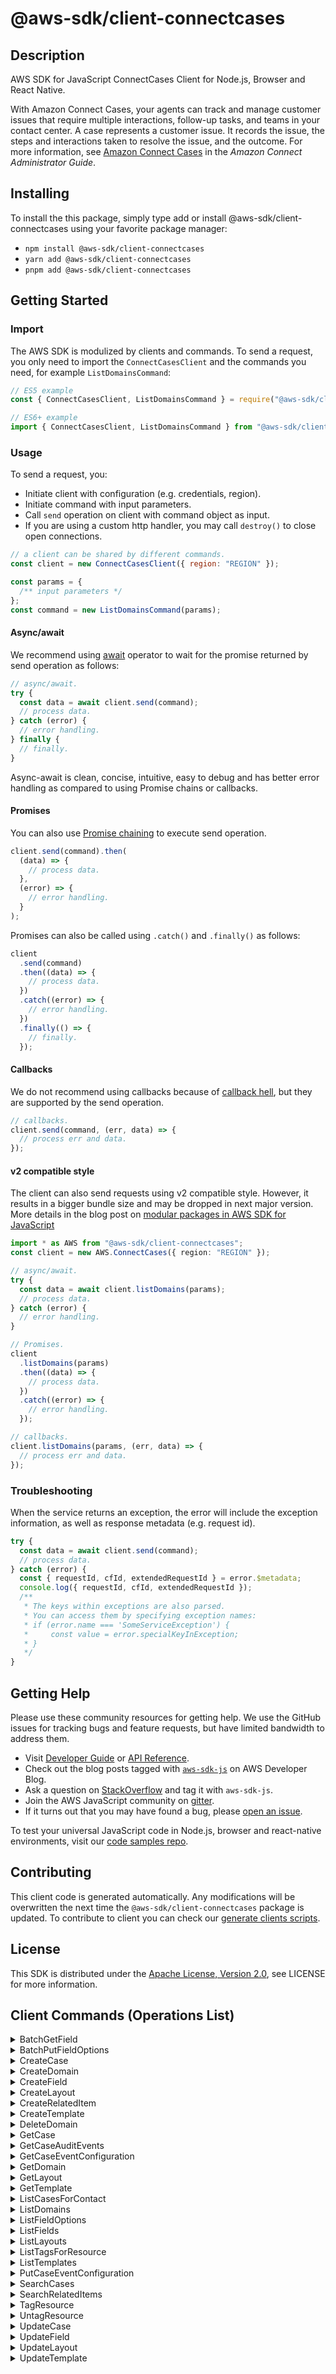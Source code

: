 <!-- generated file, do not edit directly -->

# @aws-sdk/client-connectcases

## Description

AWS SDK for JavaScript ConnectCases Client for Node.js, Browser and React Native.

<p>With Amazon Connect Cases, your agents can track and manage customer issues that require
multiple interactions, follow-up tasks, and teams in your contact center. A case represents a
customer issue. It records the issue, the steps and interactions taken to resolve the issue,
and the outcome. For more information, see <a href="https://docs.aws.amazon.com/connect/latest/adminguide/cases.html">Amazon Connect Cases</a> in the
<i>Amazon Connect Administrator Guide</i>.</p>

## Installing

To install the this package, simply type add or install @aws-sdk/client-connectcases
using your favorite package manager:

- `npm install @aws-sdk/client-connectcases`
- `yarn add @aws-sdk/client-connectcases`
- `pnpm add @aws-sdk/client-connectcases`

## Getting Started

### Import

The AWS SDK is modulized by clients and commands.
To send a request, you only need to import the `ConnectCasesClient` and
the commands you need, for example `ListDomainsCommand`:

```js
// ES5 example
const { ConnectCasesClient, ListDomainsCommand } = require("@aws-sdk/client-connectcases");
```

```ts
// ES6+ example
import { ConnectCasesClient, ListDomainsCommand } from "@aws-sdk/client-connectcases";
```

### Usage

To send a request, you:

- Initiate client with configuration (e.g. credentials, region).
- Initiate command with input parameters.
- Call `send` operation on client with command object as input.
- If you are using a custom http handler, you may call `destroy()` to close open connections.

```js
// a client can be shared by different commands.
const client = new ConnectCasesClient({ region: "REGION" });

const params = {
  /** input parameters */
};
const command = new ListDomainsCommand(params);
```

#### Async/await

We recommend using [await](https://developer.mozilla.org/en-US/docs/Web/JavaScript/Reference/Operators/await)
operator to wait for the promise returned by send operation as follows:

```js
// async/await.
try {
  const data = await client.send(command);
  // process data.
} catch (error) {
  // error handling.
} finally {
  // finally.
}
```

Async-await is clean, concise, intuitive, easy to debug and has better error handling
as compared to using Promise chains or callbacks.

#### Promises

You can also use [Promise chaining](https://developer.mozilla.org/en-US/docs/Web/JavaScript/Guide/Using_promises#chaining)
to execute send operation.

```js
client.send(command).then(
  (data) => {
    // process data.
  },
  (error) => {
    // error handling.
  }
);
```

Promises can also be called using `.catch()` and `.finally()` as follows:

```js
client
  .send(command)
  .then((data) => {
    // process data.
  })
  .catch((error) => {
    // error handling.
  })
  .finally(() => {
    // finally.
  });
```

#### Callbacks

We do not recommend using callbacks because of [callback hell](http://callbackhell.com/),
but they are supported by the send operation.

```js
// callbacks.
client.send(command, (err, data) => {
  // process err and data.
});
```

#### v2 compatible style

The client can also send requests using v2 compatible style.
However, it results in a bigger bundle size and may be dropped in next major version. More details in the blog post
on [modular packages in AWS SDK for JavaScript](https://aws.amazon.com/blogs/developer/modular-packages-in-aws-sdk-for-javascript/)

```ts
import * as AWS from "@aws-sdk/client-connectcases";
const client = new AWS.ConnectCases({ region: "REGION" });

// async/await.
try {
  const data = await client.listDomains(params);
  // process data.
} catch (error) {
  // error handling.
}

// Promises.
client
  .listDomains(params)
  .then((data) => {
    // process data.
  })
  .catch((error) => {
    // error handling.
  });

// callbacks.
client.listDomains(params, (err, data) => {
  // process err and data.
});
```

### Troubleshooting

When the service returns an exception, the error will include the exception information,
as well as response metadata (e.g. request id).

```js
try {
  const data = await client.send(command);
  // process data.
} catch (error) {
  const { requestId, cfId, extendedRequestId } = error.$metadata;
  console.log({ requestId, cfId, extendedRequestId });
  /**
   * The keys within exceptions are also parsed.
   * You can access them by specifying exception names:
   * if (error.name === 'SomeServiceException') {
   *     const value = error.specialKeyInException;
   * }
   */
}
```

## Getting Help

Please use these community resources for getting help.
We use the GitHub issues for tracking bugs and feature requests, but have limited bandwidth to address them.

- Visit [Developer Guide](https://docs.aws.amazon.com/sdk-for-javascript/v3/developer-guide/welcome.html)
  or [API Reference](https://docs.aws.amazon.com/AWSJavaScriptSDK/v3/latest/index.html).
- Check out the blog posts tagged with [`aws-sdk-js`](https://aws.amazon.com/blogs/developer/tag/aws-sdk-js/)
  on AWS Developer Blog.
- Ask a question on [StackOverflow](https://stackoverflow.com/questions/tagged/aws-sdk-js) and tag it with `aws-sdk-js`.
- Join the AWS JavaScript community on [gitter](https://gitter.im/aws/aws-sdk-js-v3).
- If it turns out that you may have found a bug, please [open an issue](https://github.com/aws/aws-sdk-js-v3/issues/new/choose).

To test your universal JavaScript code in Node.js, browser and react-native environments,
visit our [code samples repo](https://github.com/aws-samples/aws-sdk-js-tests).

## Contributing

This client code is generated automatically. Any modifications will be overwritten the next time the `@aws-sdk/client-connectcases` package is updated.
To contribute to client you can check our [generate clients scripts](https://github.com/aws/aws-sdk-js-v3/tree/main/scripts/generate-clients).

## License

This SDK is distributed under the
[Apache License, Version 2.0](http://www.apache.org/licenses/LICENSE-2.0),
see LICENSE for more information.

## Client Commands (Operations List)

<details>
<summary>
BatchGetField
</summary>

[Command API Reference](https://docs.aws.amazon.com/AWSJavaScriptSDK/v3/latest/client/connectcases/command/BatchGetFieldCommand/) / [Input](https://docs.aws.amazon.com/AWSJavaScriptSDK/v3/latest/Package/-aws-sdk-client-connectcases/Interface/BatchGetFieldCommandInput/) / [Output](https://docs.aws.amazon.com/AWSJavaScriptSDK/v3/latest/Package/-aws-sdk-client-connectcases/Interface/BatchGetFieldCommandOutput/)

</details>
<details>
<summary>
BatchPutFieldOptions
</summary>

[Command API Reference](https://docs.aws.amazon.com/AWSJavaScriptSDK/v3/latest/client/connectcases/command/BatchPutFieldOptionsCommand/) / [Input](https://docs.aws.amazon.com/AWSJavaScriptSDK/v3/latest/Package/-aws-sdk-client-connectcases/Interface/BatchPutFieldOptionsCommandInput/) / [Output](https://docs.aws.amazon.com/AWSJavaScriptSDK/v3/latest/Package/-aws-sdk-client-connectcases/Interface/BatchPutFieldOptionsCommandOutput/)

</details>
<details>
<summary>
CreateCase
</summary>

[Command API Reference](https://docs.aws.amazon.com/AWSJavaScriptSDK/v3/latest/client/connectcases/command/CreateCaseCommand/) / [Input](https://docs.aws.amazon.com/AWSJavaScriptSDK/v3/latest/Package/-aws-sdk-client-connectcases/Interface/CreateCaseCommandInput/) / [Output](https://docs.aws.amazon.com/AWSJavaScriptSDK/v3/latest/Package/-aws-sdk-client-connectcases/Interface/CreateCaseCommandOutput/)

</details>
<details>
<summary>
CreateDomain
</summary>

[Command API Reference](https://docs.aws.amazon.com/AWSJavaScriptSDK/v3/latest/client/connectcases/command/CreateDomainCommand/) / [Input](https://docs.aws.amazon.com/AWSJavaScriptSDK/v3/latest/Package/-aws-sdk-client-connectcases/Interface/CreateDomainCommandInput/) / [Output](https://docs.aws.amazon.com/AWSJavaScriptSDK/v3/latest/Package/-aws-sdk-client-connectcases/Interface/CreateDomainCommandOutput/)

</details>
<details>
<summary>
CreateField
</summary>

[Command API Reference](https://docs.aws.amazon.com/AWSJavaScriptSDK/v3/latest/client/connectcases/command/CreateFieldCommand/) / [Input](https://docs.aws.amazon.com/AWSJavaScriptSDK/v3/latest/Package/-aws-sdk-client-connectcases/Interface/CreateFieldCommandInput/) / [Output](https://docs.aws.amazon.com/AWSJavaScriptSDK/v3/latest/Package/-aws-sdk-client-connectcases/Interface/CreateFieldCommandOutput/)

</details>
<details>
<summary>
CreateLayout
</summary>

[Command API Reference](https://docs.aws.amazon.com/AWSJavaScriptSDK/v3/latest/client/connectcases/command/CreateLayoutCommand/) / [Input](https://docs.aws.amazon.com/AWSJavaScriptSDK/v3/latest/Package/-aws-sdk-client-connectcases/Interface/CreateLayoutCommandInput/) / [Output](https://docs.aws.amazon.com/AWSJavaScriptSDK/v3/latest/Package/-aws-sdk-client-connectcases/Interface/CreateLayoutCommandOutput/)

</details>
<details>
<summary>
CreateRelatedItem
</summary>

[Command API Reference](https://docs.aws.amazon.com/AWSJavaScriptSDK/v3/latest/client/connectcases/command/CreateRelatedItemCommand/) / [Input](https://docs.aws.amazon.com/AWSJavaScriptSDK/v3/latest/Package/-aws-sdk-client-connectcases/Interface/CreateRelatedItemCommandInput/) / [Output](https://docs.aws.amazon.com/AWSJavaScriptSDK/v3/latest/Package/-aws-sdk-client-connectcases/Interface/CreateRelatedItemCommandOutput/)

</details>
<details>
<summary>
CreateTemplate
</summary>

[Command API Reference](https://docs.aws.amazon.com/AWSJavaScriptSDK/v3/latest/client/connectcases/command/CreateTemplateCommand/) / [Input](https://docs.aws.amazon.com/AWSJavaScriptSDK/v3/latest/Package/-aws-sdk-client-connectcases/Interface/CreateTemplateCommandInput/) / [Output](https://docs.aws.amazon.com/AWSJavaScriptSDK/v3/latest/Package/-aws-sdk-client-connectcases/Interface/CreateTemplateCommandOutput/)

</details>
<details>
<summary>
DeleteDomain
</summary>

[Command API Reference](https://docs.aws.amazon.com/AWSJavaScriptSDK/v3/latest/client/connectcases/command/DeleteDomainCommand/) / [Input](https://docs.aws.amazon.com/AWSJavaScriptSDK/v3/latest/Package/-aws-sdk-client-connectcases/Interface/DeleteDomainCommandInput/) / [Output](https://docs.aws.amazon.com/AWSJavaScriptSDK/v3/latest/Package/-aws-sdk-client-connectcases/Interface/DeleteDomainCommandOutput/)

</details>
<details>
<summary>
GetCase
</summary>

[Command API Reference](https://docs.aws.amazon.com/AWSJavaScriptSDK/v3/latest/client/connectcases/command/GetCaseCommand/) / [Input](https://docs.aws.amazon.com/AWSJavaScriptSDK/v3/latest/Package/-aws-sdk-client-connectcases/Interface/GetCaseCommandInput/) / [Output](https://docs.aws.amazon.com/AWSJavaScriptSDK/v3/latest/Package/-aws-sdk-client-connectcases/Interface/GetCaseCommandOutput/)

</details>
<details>
<summary>
GetCaseAuditEvents
</summary>

[Command API Reference](https://docs.aws.amazon.com/AWSJavaScriptSDK/v3/latest/client/connectcases/command/GetCaseAuditEventsCommand/) / [Input](https://docs.aws.amazon.com/AWSJavaScriptSDK/v3/latest/Package/-aws-sdk-client-connectcases/Interface/GetCaseAuditEventsCommandInput/) / [Output](https://docs.aws.amazon.com/AWSJavaScriptSDK/v3/latest/Package/-aws-sdk-client-connectcases/Interface/GetCaseAuditEventsCommandOutput/)

</details>
<details>
<summary>
GetCaseEventConfiguration
</summary>

[Command API Reference](https://docs.aws.amazon.com/AWSJavaScriptSDK/v3/latest/client/connectcases/command/GetCaseEventConfigurationCommand/) / [Input](https://docs.aws.amazon.com/AWSJavaScriptSDK/v3/latest/Package/-aws-sdk-client-connectcases/Interface/GetCaseEventConfigurationCommandInput/) / [Output](https://docs.aws.amazon.com/AWSJavaScriptSDK/v3/latest/Package/-aws-sdk-client-connectcases/Interface/GetCaseEventConfigurationCommandOutput/)

</details>
<details>
<summary>
GetDomain
</summary>

[Command API Reference](https://docs.aws.amazon.com/AWSJavaScriptSDK/v3/latest/client/connectcases/command/GetDomainCommand/) / [Input](https://docs.aws.amazon.com/AWSJavaScriptSDK/v3/latest/Package/-aws-sdk-client-connectcases/Interface/GetDomainCommandInput/) / [Output](https://docs.aws.amazon.com/AWSJavaScriptSDK/v3/latest/Package/-aws-sdk-client-connectcases/Interface/GetDomainCommandOutput/)

</details>
<details>
<summary>
GetLayout
</summary>

[Command API Reference](https://docs.aws.amazon.com/AWSJavaScriptSDK/v3/latest/client/connectcases/command/GetLayoutCommand/) / [Input](https://docs.aws.amazon.com/AWSJavaScriptSDK/v3/latest/Package/-aws-sdk-client-connectcases/Interface/GetLayoutCommandInput/) / [Output](https://docs.aws.amazon.com/AWSJavaScriptSDK/v3/latest/Package/-aws-sdk-client-connectcases/Interface/GetLayoutCommandOutput/)

</details>
<details>
<summary>
GetTemplate
</summary>

[Command API Reference](https://docs.aws.amazon.com/AWSJavaScriptSDK/v3/latest/client/connectcases/command/GetTemplateCommand/) / [Input](https://docs.aws.amazon.com/AWSJavaScriptSDK/v3/latest/Package/-aws-sdk-client-connectcases/Interface/GetTemplateCommandInput/) / [Output](https://docs.aws.amazon.com/AWSJavaScriptSDK/v3/latest/Package/-aws-sdk-client-connectcases/Interface/GetTemplateCommandOutput/)

</details>
<details>
<summary>
ListCasesForContact
</summary>

[Command API Reference](https://docs.aws.amazon.com/AWSJavaScriptSDK/v3/latest/client/connectcases/command/ListCasesForContactCommand/) / [Input](https://docs.aws.amazon.com/AWSJavaScriptSDK/v3/latest/Package/-aws-sdk-client-connectcases/Interface/ListCasesForContactCommandInput/) / [Output](https://docs.aws.amazon.com/AWSJavaScriptSDK/v3/latest/Package/-aws-sdk-client-connectcases/Interface/ListCasesForContactCommandOutput/)

</details>
<details>
<summary>
ListDomains
</summary>

[Command API Reference](https://docs.aws.amazon.com/AWSJavaScriptSDK/v3/latest/client/connectcases/command/ListDomainsCommand/) / [Input](https://docs.aws.amazon.com/AWSJavaScriptSDK/v3/latest/Package/-aws-sdk-client-connectcases/Interface/ListDomainsCommandInput/) / [Output](https://docs.aws.amazon.com/AWSJavaScriptSDK/v3/latest/Package/-aws-sdk-client-connectcases/Interface/ListDomainsCommandOutput/)

</details>
<details>
<summary>
ListFieldOptions
</summary>

[Command API Reference](https://docs.aws.amazon.com/AWSJavaScriptSDK/v3/latest/client/connectcases/command/ListFieldOptionsCommand/) / [Input](https://docs.aws.amazon.com/AWSJavaScriptSDK/v3/latest/Package/-aws-sdk-client-connectcases/Interface/ListFieldOptionsCommandInput/) / [Output](https://docs.aws.amazon.com/AWSJavaScriptSDK/v3/latest/Package/-aws-sdk-client-connectcases/Interface/ListFieldOptionsCommandOutput/)

</details>
<details>
<summary>
ListFields
</summary>

[Command API Reference](https://docs.aws.amazon.com/AWSJavaScriptSDK/v3/latest/client/connectcases/command/ListFieldsCommand/) / [Input](https://docs.aws.amazon.com/AWSJavaScriptSDK/v3/latest/Package/-aws-sdk-client-connectcases/Interface/ListFieldsCommandInput/) / [Output](https://docs.aws.amazon.com/AWSJavaScriptSDK/v3/latest/Package/-aws-sdk-client-connectcases/Interface/ListFieldsCommandOutput/)

</details>
<details>
<summary>
ListLayouts
</summary>

[Command API Reference](https://docs.aws.amazon.com/AWSJavaScriptSDK/v3/latest/client/connectcases/command/ListLayoutsCommand/) / [Input](https://docs.aws.amazon.com/AWSJavaScriptSDK/v3/latest/Package/-aws-sdk-client-connectcases/Interface/ListLayoutsCommandInput/) / [Output](https://docs.aws.amazon.com/AWSJavaScriptSDK/v3/latest/Package/-aws-sdk-client-connectcases/Interface/ListLayoutsCommandOutput/)

</details>
<details>
<summary>
ListTagsForResource
</summary>

[Command API Reference](https://docs.aws.amazon.com/AWSJavaScriptSDK/v3/latest/client/connectcases/command/ListTagsForResourceCommand/) / [Input](https://docs.aws.amazon.com/AWSJavaScriptSDK/v3/latest/Package/-aws-sdk-client-connectcases/Interface/ListTagsForResourceCommandInput/) / [Output](https://docs.aws.amazon.com/AWSJavaScriptSDK/v3/latest/Package/-aws-sdk-client-connectcases/Interface/ListTagsForResourceCommandOutput/)

</details>
<details>
<summary>
ListTemplates
</summary>

[Command API Reference](https://docs.aws.amazon.com/AWSJavaScriptSDK/v3/latest/client/connectcases/command/ListTemplatesCommand/) / [Input](https://docs.aws.amazon.com/AWSJavaScriptSDK/v3/latest/Package/-aws-sdk-client-connectcases/Interface/ListTemplatesCommandInput/) / [Output](https://docs.aws.amazon.com/AWSJavaScriptSDK/v3/latest/Package/-aws-sdk-client-connectcases/Interface/ListTemplatesCommandOutput/)

</details>
<details>
<summary>
PutCaseEventConfiguration
</summary>

[Command API Reference](https://docs.aws.amazon.com/AWSJavaScriptSDK/v3/latest/client/connectcases/command/PutCaseEventConfigurationCommand/) / [Input](https://docs.aws.amazon.com/AWSJavaScriptSDK/v3/latest/Package/-aws-sdk-client-connectcases/Interface/PutCaseEventConfigurationCommandInput/) / [Output](https://docs.aws.amazon.com/AWSJavaScriptSDK/v3/latest/Package/-aws-sdk-client-connectcases/Interface/PutCaseEventConfigurationCommandOutput/)

</details>
<details>
<summary>
SearchCases
</summary>

[Command API Reference](https://docs.aws.amazon.com/AWSJavaScriptSDK/v3/latest/client/connectcases/command/SearchCasesCommand/) / [Input](https://docs.aws.amazon.com/AWSJavaScriptSDK/v3/latest/Package/-aws-sdk-client-connectcases/Interface/SearchCasesCommandInput/) / [Output](https://docs.aws.amazon.com/AWSJavaScriptSDK/v3/latest/Package/-aws-sdk-client-connectcases/Interface/SearchCasesCommandOutput/)

</details>
<details>
<summary>
SearchRelatedItems
</summary>

[Command API Reference](https://docs.aws.amazon.com/AWSJavaScriptSDK/v3/latest/client/connectcases/command/SearchRelatedItemsCommand/) / [Input](https://docs.aws.amazon.com/AWSJavaScriptSDK/v3/latest/Package/-aws-sdk-client-connectcases/Interface/SearchRelatedItemsCommandInput/) / [Output](https://docs.aws.amazon.com/AWSJavaScriptSDK/v3/latest/Package/-aws-sdk-client-connectcases/Interface/SearchRelatedItemsCommandOutput/)

</details>
<details>
<summary>
TagResource
</summary>

[Command API Reference](https://docs.aws.amazon.com/AWSJavaScriptSDK/v3/latest/client/connectcases/command/TagResourceCommand/) / [Input](https://docs.aws.amazon.com/AWSJavaScriptSDK/v3/latest/Package/-aws-sdk-client-connectcases/Interface/TagResourceCommandInput/) / [Output](https://docs.aws.amazon.com/AWSJavaScriptSDK/v3/latest/Package/-aws-sdk-client-connectcases/Interface/TagResourceCommandOutput/)

</details>
<details>
<summary>
UntagResource
</summary>

[Command API Reference](https://docs.aws.amazon.com/AWSJavaScriptSDK/v3/latest/client/connectcases/command/UntagResourceCommand/) / [Input](https://docs.aws.amazon.com/AWSJavaScriptSDK/v3/latest/Package/-aws-sdk-client-connectcases/Interface/UntagResourceCommandInput/) / [Output](https://docs.aws.amazon.com/AWSJavaScriptSDK/v3/latest/Package/-aws-sdk-client-connectcases/Interface/UntagResourceCommandOutput/)

</details>
<details>
<summary>
UpdateCase
</summary>

[Command API Reference](https://docs.aws.amazon.com/AWSJavaScriptSDK/v3/latest/client/connectcases/command/UpdateCaseCommand/) / [Input](https://docs.aws.amazon.com/AWSJavaScriptSDK/v3/latest/Package/-aws-sdk-client-connectcases/Interface/UpdateCaseCommandInput/) / [Output](https://docs.aws.amazon.com/AWSJavaScriptSDK/v3/latest/Package/-aws-sdk-client-connectcases/Interface/UpdateCaseCommandOutput/)

</details>
<details>
<summary>
UpdateField
</summary>

[Command API Reference](https://docs.aws.amazon.com/AWSJavaScriptSDK/v3/latest/client/connectcases/command/UpdateFieldCommand/) / [Input](https://docs.aws.amazon.com/AWSJavaScriptSDK/v3/latest/Package/-aws-sdk-client-connectcases/Interface/UpdateFieldCommandInput/) / [Output](https://docs.aws.amazon.com/AWSJavaScriptSDK/v3/latest/Package/-aws-sdk-client-connectcases/Interface/UpdateFieldCommandOutput/)

</details>
<details>
<summary>
UpdateLayout
</summary>

[Command API Reference](https://docs.aws.amazon.com/AWSJavaScriptSDK/v3/latest/client/connectcases/command/UpdateLayoutCommand/) / [Input](https://docs.aws.amazon.com/AWSJavaScriptSDK/v3/latest/Package/-aws-sdk-client-connectcases/Interface/UpdateLayoutCommandInput/) / [Output](https://docs.aws.amazon.com/AWSJavaScriptSDK/v3/latest/Package/-aws-sdk-client-connectcases/Interface/UpdateLayoutCommandOutput/)

</details>
<details>
<summary>
UpdateTemplate
</summary>

[Command API Reference](https://docs.aws.amazon.com/AWSJavaScriptSDK/v3/latest/client/connectcases/command/UpdateTemplateCommand/) / [Input](https://docs.aws.amazon.com/AWSJavaScriptSDK/v3/latest/Package/-aws-sdk-client-connectcases/Interface/UpdateTemplateCommandInput/) / [Output](https://docs.aws.amazon.com/AWSJavaScriptSDK/v3/latest/Package/-aws-sdk-client-connectcases/Interface/UpdateTemplateCommandOutput/)

</details>
